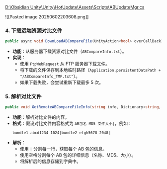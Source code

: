 [D:\Obsidian Unity\Unity\HotUpdate\Assets\Scripts\ABUpdateMgr.cs](file:///d%3A/Obsidian%20Unity/Unity/HotUpdate/Assets/Scripts/ABUpdateMgr.cs)

![[Pasted image 20250602203608.png]]

### **4. 下载远端资源对比文件**
```csharp
public async void DownLoadABCompareFile(UnityAction<bool> overCallBack)
```
- **功能**：从服务器下载资源对比文件（`ABCompareInfo.txt`）。
- **实现**：
  - 使用 `FtpWebRequest` 从 FTP 服务器下载文件。
  - 将下载的文件保存到本地临时路径（`Application.persistentDataPath + "/ABCompareInfo_TMP.txt"`）。
  - 如果下载失败，会尝试重新下载最多 5 次。
### **5. 解析对比文件**
```csharp
public void GetRemoteABCompareFileInfo(string info, Dictionary<string, ABInfo> ABInfo)
```
- **功能**：解析对比文件的内容。
- **格式**：假设对比文件内容格式为 `AB包名 MD5 文件大小|`，例如：
  ```
  bundle1 abcd1234 1024|bundle2 efgh5678 2048|
  ```
- **解析**：
  - 使用 `|` 分割每一行，获取每个 AB 包的信息。
  - 使用空格分割每个 AB 包的详细信息（名称、MD5、大小）。
  - 将解析后的信息存储到字典中。